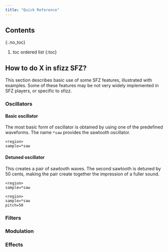 ```yaml
---
title: "Quick Reference"
---
```

## Contents
{:.no_toc}
1. toc ordered list
{:toc}

## How to do X in sfizz SFZ?

This section describes basic use of some SFZ features, illustrated with examples.
Some of these features may be not very widely implemented in SFZ players, or specific to sfizz.

### Oscillators

#### Basic oscillator

The most basic form of oscillator is obtained by using one of the predefined waveforms.
The name `*saw` provides the sawtooth oscillator.

```
<region>
sample=*saw
```

#### Detuned oscillator

This creates a pair of sawtooth waves. The second sawtooth is detuned by 50
cents, making the pair create together the impression of a fuller sound.

```
<region>
sample=*saw

<region>
sample=*saw
pitch=50
```

### Filters

### Modulation

### Effects
